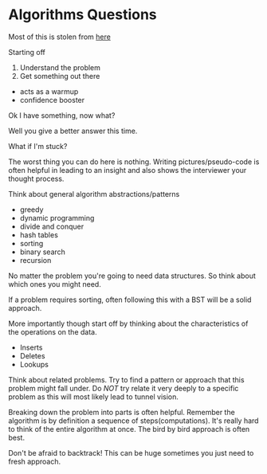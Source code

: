Algorithms Questions
====================

Most of this is stolen from [here](https://www.palantir.com/2011/09/how-to-ace-an-algorithms-interview/)

Starting off

1. Understand the problem
2. Get something out there
  * acts as a warmup
  * confidence booster

Ok I have something, now what?

Well you give a better answer this time.

What if I'm stuck?

The worst thing you can do here is nothing. Writing
pictures/pseudo-code is often helpful in leading to
an insight and also shows the interviewer your thought
process.

Think about general algorithm abstractions/patterns

  * greedy
  * dynamic programming
  * divide and conquer
  * hash tables
  * sorting
  * binary search
  * recursion

No matter the problem you're going to need data structures.
So think about which ones you might need.

If a problem requires sorting, often following this with a BST
will be a solid approach.

More importantly though start off by thinking about the characteristics
of the operations on the data.

  * Inserts
  * Deletes
  * Lookups

Think about related problems. Try to find a pattern or approach that this
problem might fall under. Do *NOT* try relate it very deeply to a specific problem
as this will most likely lead to tunnel vision.

Breaking down the problem into parts is often helpful. Remember the algorithm
is by definition a sequence of steps(computations). It's really hard to think
of the entire algorithm at once. The bird by bird approach is often best.

Don't be afraid to backtrack! This can be huge sometimes you just
need to fresh approach.
